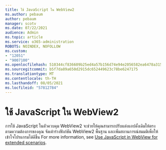 ```yaml
---
title: ใช้ JavaScript ใน WebView2
ms.author: pebaum
author: pebaum
manager: scotv
ms.date: 07/22/2021
audience: Admin
ms.topic: article
ms.service: o365-administration
ROBOTS: NOINDEX, NOFOLLOW
ms.custom:
- "12051"
- "9007100"
ms.openlocfilehash: 510344cf836609b25ed4a57b156d74e94e2056582ea6478a315d34697ddf5048
ms.sourcegitcommit: b5f7da89a650d2915dc652449623c78be6247175
ms.translationtype: MT
ms.contentlocale: th-TH
ms.lasthandoff: 08/05/2021
ms.locfileid: "57812784"
---
```

# <a name="use-javascript-in-webview2"></a>ใช้ JavaScript ใน WebView2

การใช้ JavaScript ในตัวควบคุม WebView2 จะช่วยให้คุณสามารถปรับแต่งแอปดั้งเดิมให้ตรงตามความต้องการของคุณ จัดเค้าร่างฟังก์ชัน WebView2 พื้นฐาน และเพิ่มสถานการณ์สมมติเพื่อให้เข้าใจโปรแกรมได้ดีขึ้น For more information, see [Use JavaScript in WebView for extended scenarios](/microsoft-edge/webview2/how-to/javascript).
